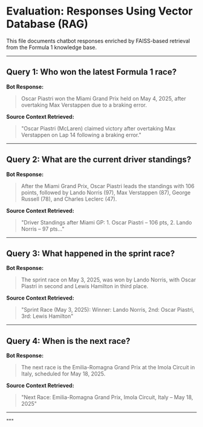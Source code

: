 # Evaluation: Responses Using Vector Database (RAG)

This file documents chatbot responses enriched by FAISS-based retrieval from the Formula 1 knowledge base.

---

## Query 1: Who won the latest Formula 1 race?

**Bot Response:**
> Oscar Piastri won the Miami Grand Prix held on May 4, 2025, after overtaking Max Verstappen due to a braking error.

**Source Context Retrieved:**
> "Oscar Piastri (McLaren) claimed victory after overtaking Max Verstappen on Lap 14 following a braking error."

---

## Query 2: What are the current driver standings?

**Bot Response:**
> After the Miami Grand Prix, Oscar Piastri leads the standings with 106 points, followed by Lando Norris (97), Max Verstappen (87), George Russell (78), and Charles Leclerc (47).

**Source Context Retrieved:**
> "Driver Standings after Miami GP: 1. Oscar Piastri – 106 pts, 2. Lando Norris – 97 pts..."

---

## Query 3: What happened in the sprint race?

**Bot Response:**
> The sprint race on May 3, 2025, was won by Lando Norris, with Oscar Piastri in second and Lewis Hamilton in third place.

**Source Context Retrieved:**
> "Sprint Race (May 3, 2025): Winner: Lando Norris, 2nd: Oscar Piastri, 3rd: Lewis Hamilton"

---

## Query 4: When is the next race?

**Bot Response:**
> The next race is the Emilia-Romagna Grand Prix at the Imola Circuit in Italy, scheduled for May 18, 2025.

**Source Context Retrieved:**
> "Next Race: Emilia-Romagna Grand Prix, Imola Circuit, Italy – May 18, 2025"

---
"""